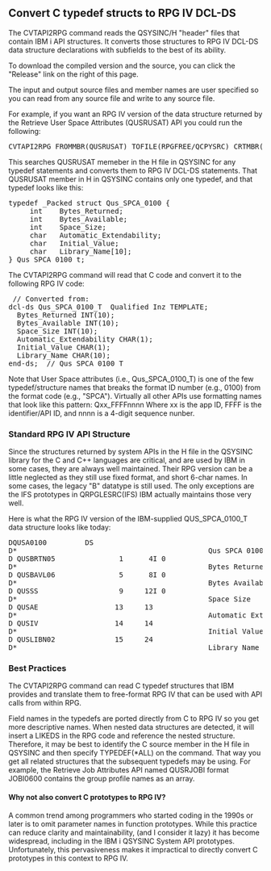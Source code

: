 <h2>Convert C typedef structs to RPG IV DCL-DS</h2>
<p>The CVTAPI2RPG command reads the QSYSINC/H "header" files that contain IBM i API structures. It converts those structures to RPG IV DCL-DS data structure declarations with subfields to the best of its ability.</p>
<p>To download the compiled version and the source, you can click the "Release" link on the right of this page.</p>
<p>The input and output source files and member names are user specified so you can read from any source file and write to any source file.</p>
<p>For example, if you want an RPG IV version of the data structure returned by the Retrieve User Space Attributes (QUSRUSAT) API you could run the following:</p>
<pre>CVTAPI2RPG FROMMBR(QUSRUSAT) TOFILE(RPGFREE/QCPYSRC) CRTMBR(*YES) TYPEDEF(*ALL)</pre>
<p>This searches QUSRUSAT memeber in the H file in QSYSINC for any typedef statements and converts them to RPG IV DCL-DS statements.
That QUSRUSAT member in H in QSYSINC contains only one typedef, and that typedef looks like this:</p>
<pre>typedef _Packed struct Qus_SPCA_0100 {        
     int    Bytes_Returned;                   
     int    Bytes_Available;                  
     int    Space_Size;                       
     char   Automatic_Extendability;          
     char   Initial_Value;                    
     char   Library_Name[10];                 
} Qus_SPCA_0100_t;</pre>

<p>The CVTAPI2RPG command will read that C code and convert it to the following RPG IV code:</p>
<pre> // Converted from: <QSYSINC/H/QUSRUSAT>             
dcl-ds Qus_SPCA_0100_T  Qualified Inz TEMPLATE;       
  Bytes_Returned INT(10);                             
  Bytes_Available INT(10);                            
  Space_Size INT(10);                                 
  Automatic_Extendability CHAR(1);                    
  Initial_Value CHAR(1);                              
  Library_Name CHAR(10);                              
end-ds;  // Qus_SPCA_0100_T</pre>
<p>Note that User Space attributes (i.e., Qus_SPCA_0100_T) is one of the few typedef/structure names that breaks the format ID number (e.g., 0100) from the format code (e.g., "SPCA"). Virtually all other APIs use formatting names that look like this pattern:  Qxx_FFFFnnnn Where xx is the app ID, FFFF is the identifier/API ID, and nnnn is a 4-digit sequence nunber.</p>
<h3>Standard RPG IV API Structure</h3>
<p>Since the structures returned by system APIs in the H file in the QSYSINC library for the C and C++ languages are critical, and are used by IBM in some cases, they are always well maintained. Their RPG version can be a little neglected as they still use fixed format, and short 6-char names. In some cases, the legacy "B" datatype is still used. The only exceptions are the IFS prototypes in QRPGLESRC(IFS) IBM actually maintains those very well.</p><p>Here is what the RPG IV version of the IBM-supplied QUS_SPCA_0100_T data structure looks like today:</p>
<pre>
DQUSA0100         DS                                                   
D*                                             Qus SPCA 0100           
D QUSBRTN05               1      4I 0                                  
D*                                             Bytes Returned          
D QUSBAVL06               5      8I 0                                  
D*                                             Bytes Available         
D QUSSS                   9     12I 0                                  
D*                                             Space Size              
D QUSAE                  13     13                                     
D*                                             Automatic Extendability 
D QUSIV                  14     14                                     
D*                                             Initial Value           
D QUSLIBN02              15     24                                     
D*                                             Library Name                 
</pre>
<h3>Best Practices</h3>
<p>The CVTAPI2RPG command can read C typedef structures that IBM provides and translate them to free-format RPG IV that can be used with API calls from within RPG.</p><p>Field names in the typedefs are ported directly from C to RPG IV so you get more descriptive names. When nested data structures are detected, it will insert a LIKEDS in the RPG code and reference the nested structure. Therefore, it may be best to identify the C source member in the H file in QSYSINC and then specify TYPEDEF(*ALL) on the command. That way you get all related structures that the subsequent typedefs may be using. For example, the Retrieve Job Attributes API named QUSRJOBI format JOBI0600 contains the group profile names as an array.</p>
<h4>Why not also convert C prototypes to RPG IV?</h4>
<p>A common trend among programmers who started coding in the 1990s or later is to omit parameter names in function prototypes. While this practice can reduce clarity and maintainability, (and I consider it lazy) it has become widespread, including in the IBM i QSYSINC System API prototypes. Unfortunately, this pervasiveness makes it impractical to directly convert C prototypes in this context to RPG IV.</p>

